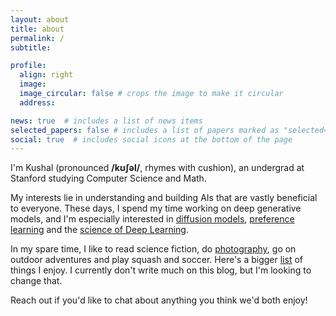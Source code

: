 ```yaml
---
layout: about
title: about
permalink: /
subtitle:  

profile:
  align: right
  image:  
  image_circular: false # crops the image to make it circular
  address: 

news: true  # includes a list of news items
selected_papers: false # includes a list of papers marked as "selected={true}"
social: true  # includes social icons at the bottom of the page
---
```


I'm Kushal (pronounced **/kʊʃəl/**, rhymes with cushion), an undergrad at Stanford studying Computer Science and Math. 

My interests lie in understanding and building AIs that are vastly beneficial to everyone. These days, I spend my time working on deep generative models, and I'm especially interested in [diffusion models](https://arxiv.org/abs/2006.11239), [preference learning](https://openai.com/research/learning-from-human-preferences) and the [science of Deep Learning](https://arxiv.org/abs/2312.03096). 

In my spare time, I like to read science fiction, do [photography](https://kushalthaman.tumblr.com/), go on outdoor adventures and play squash and soccer. Here's a bigger [list]() of things I enjoy. I currently don't write much on this blog, but I'm looking to change that. 

Reach out if you'd like to chat about anything you think we'd both enjoy! 


